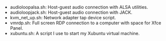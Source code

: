 * audioloopalsa.sh: Host-guest audio connection with ALSA utilities.
* audioloopjack.sh: Host-guest audio connection with JACK.
* kvm_net_up.sh: Network adapter tap device script.
* vmrdp.sh: Full screen RDP connection to a computer with space for Xfce Panel.
* xubuntu.sh: A script I use to start my Xubuntu virtual machine.
